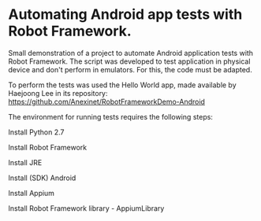 # Automating Android app tests with Robot Framework.

Small demonstration of a project to automate Android application tests with Robot Framework. The script was developed to test application in physical device and don't perform in emulators. For this, the code must be adapted.<br />

To perform the tests was used the Hello World app, made available by Haejoong Lee in its repository:
https://github.com/Anexinet/RobotFrameworkDemo-Android

The environment for running tests requires the following steps:
 <p>Install Python 2.7</p>
 <p>Install Robot Framework</p>
 <p>Install JRE</p>
 <p>Install (SDK) Android</p>
 <p>Install Appium</p>
 <p>Install Robot Framework library - AppiumLibrary </p>

